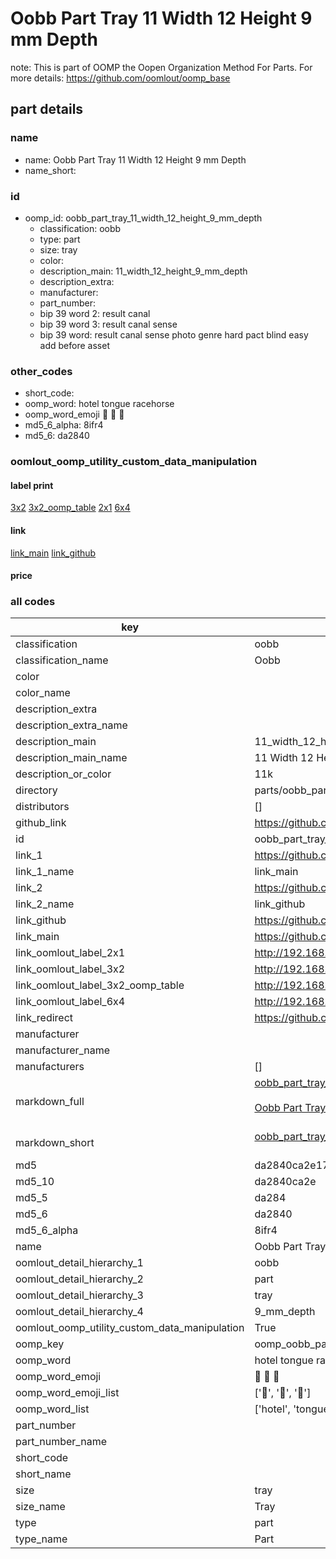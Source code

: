 # Oobb Part Tray 11 Width 12 Height 9 mm Depth  

note: This is part of OOMP the Oopen Organization Method For Parts. For more details: https://github.com/oomlout/oomp_base

##  part details
  







### name
* name: Oobb Part Tray 11 Width 12 Height 9 mm Depth
* name_short: 
### id
* oomp_id: oobb_part_tray_11_width_12_height_9_mm_depth
  * classification: oobb
  * type: part
  * size: tray
  * color: 
  * description_main: 11_width_12_height_9_mm_depth
  * description_extra: 
  * manufacturer: 
  * part_number: 
  * bip 39 word 2: result canal
  * bip 39 word 3: result canal sense
  * bip 39 word: result canal sense photo genre hard pact blind easy add before asset

### other_codes
* short_code: 
* oomp_word: hotel tongue racehorse
* oomp_word_emoji :hotel: :tongue: :racehorse:
* md5_6_alpha: 8ifr4
* md5_6: da2840






### oomlout_oomp_utility_custom_data_manipulation
#### label print
[3x2](http://192.168.1.245:1112/?label=oomp%208ifr4)
[3x2_oomp_table](http://192.168.1.108:1112/?label=oomp%208ifr4)
[2x1](http://192.168.1.242:1112/?label=oomp%208ifr4)
[6x4](http://192.168.1.55:1112/?label=oomp%208ifr4)    

#### link

[link_main](https://github.com/oomlout/oomlout_oomp_version_1_messy/tree/main/parts/oobb_part_tray_11_width_12_height_9_mm_depth) [link_github](https://github.com/oomlout/oomlout_oomp_version_1_messy/tree/main/parts/oobb_part_tray_11_width_12_height_9_mm_depth)                             

#### price







### all codes 
| key | value |  
| --- | --- |  
| classification | oobb |  
| classification_name | Oobb |  
| color |  |  
| color_name |  |  
| description_extra |  |  
| description_extra_name |  |  
| description_main | 11_width_12_height_9_mm_depth |  
| description_main_name | 11 Width 12 Height 9 mm Depth |  
| description_or_color | 11k |  
| directory | parts/oobb_part_tray_11_width_12_height_9_mm_depth |  
| distributors | [] |  
| github_link | https://github.com/oomlout/oomlout_oomp_part_src/tree/main/parts/oobb_part_tray_11_width_12_height_9_mm_depth |  
| id | oobb_part_tray_11_width_12_height_9_mm_depth |  
| link_1 | https://github.com/oomlout/oomlout_oomp_version_1_messy/tree/main/parts/oobb_part_tray_11_width_12_height_9_mm_depth |  
| link_1_name | link_main |  
| link_2 | https://github.com/oomlout/oomlout_oomp_version_1_messy/tree/main/parts/oobb_part_tray_11_width_12_height_9_mm_depth |  
| link_2_name | link_github |  
| link_github | https://github.com/oomlout/oomlout_oomp_version_1_messy/tree/main/parts/oobb_part_tray_11_width_12_height_9_mm_depth |  
| link_main | https://github.com/oomlout/oomlout_oomp_version_1_messy/tree/main/parts/oobb_part_tray_11_width_12_height_9_mm_depth |  
| link_oomlout_label_2x1 | http://192.168.1.242:1112/?label=oomp%208ifr4 |  
| link_oomlout_label_3x2 | http://192.168.1.245:1112/?label=oomp%208ifr4 |  
| link_oomlout_label_3x2_oomp_table | http://192.168.1.108:1112/?label=oomp%208ifr4 |  
| link_oomlout_label_6x4 | http://192.168.1.55:1112/?label=oomp%208ifr4 |  
| link_redirect | https://github.com/oomlout/oomlout_oomp_version_1_messy/tree/main/parts/oobb_part_tray_11_width_12_height_9_mm_depth |  
| manufacturer |  |  
| manufacturer_name |  |  
| manufacturers | [] |  
| markdown_full | [oobb_part_tray_11_width_12_height_9_mm_depth](none)<br>[](none)<br>[Oobb Part Tray 11 Width 12 Height 9 Mm Depth](none)<br><br> |  
| markdown_short | [oobb_part_tray_11_width_12_height_9_mm_depth](none)<br><br> |  
| md5 | da2840ca2e17d3d5a4b08a3b878845be |  
| md5_10 | da2840ca2e |  
| md5_5 | da284 |  
| md5_6 | da2840 |  
| md5_6_alpha | 8ifr4 |  
| name | Oobb Part Tray 11 Width 12 Height 9 mm Depth |  
| oomlout_detail_hierarchy_1 | oobb |  
| oomlout_detail_hierarchy_2 | part |  
| oomlout_detail_hierarchy_3 | tray |  
| oomlout_detail_hierarchy_4 | 9_mm_depth |  
| oomlout_oomp_utility_custom_data_manipulation | True |  
| oomp_key | oomp_oobb_part_tray_11_width_12_height_9_mm_depth |  
| oomp_word | hotel tongue racehorse |  
| oomp_word_emoji | :hotel: :tongue: :racehorse: |  
| oomp_word_emoji_list | [':hotel:', ':tongue:', ':racehorse:'] |  
| oomp_word_list | ['hotel', 'tongue', 'racehorse'] |  
| part_number |  |  
| part_number_name |  |  
| short_code |  |  
| short_name |  |  
| size | tray |  
| size_name | Tray |  
| type | part |  
| type_name | Part |  
